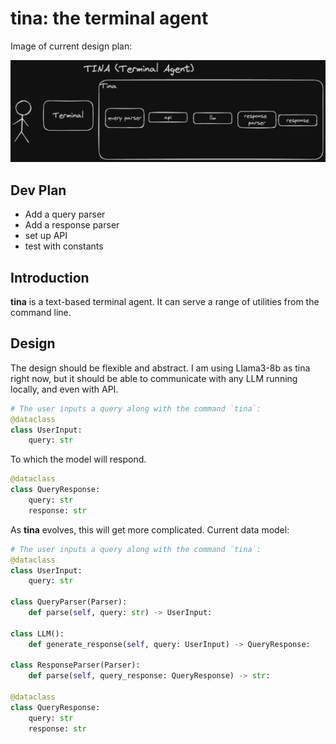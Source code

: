 # tina: the terminal agent

Image of current design plan:

![tina](./design_01.png)

## Dev Plan 
- Add a query parser
- Add a response parser
- set up API
- test with constants

## Introduction
**tina** is a text-based terminal agent. It can serve a range of utilities from the command line.

## Design
The design should be flexible and abstract. I am using Llama3-8b as tina right now, but it should be able to communicate with any LLM running locally, and even with API.

```py
# The user inputs a query along with the command `tina`:
@dataclass
class UserInput:
    query: str

```
To which the model will respond.
```py
@dataclass
class QueryResponse:
    query: str
    response: str   
```

As **tina** evolves, this will get more complicated. Current data model:

```py
# The user inputs a query along with the command `tina`:
@dataclass
class UserInput:
    query: str

class QueryParser(Parser):
    def parse(self, query: str) -> UserInput:

class LLM():
    def generate_response(self, query: UserInput) -> QueryResponse:

class ResponseParser(Parser):
    def parse(self, query_response: QueryResponse) -> str:

@dataclass
class QueryResponse:
    query: str
    response: str   
```

